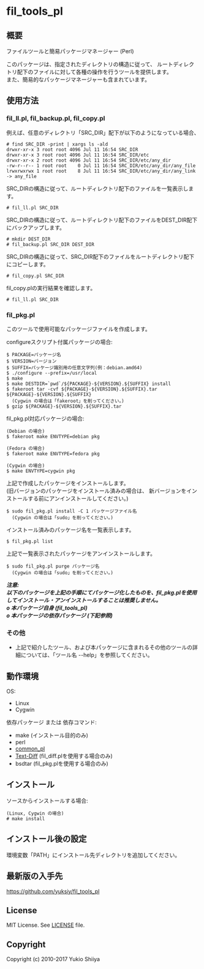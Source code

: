 # fil_tools_pl

## 概要

ファイルツールと簡易パッケージマネージャー (Perl)

このパッケージは、指定されたディレクトリの構造に従って、
ルートディレクトリ配下のファイルに対して各種の操作を行うツールを提供します。  
また、簡易的なパッケージマネージャーも含まれています。

## 使用方法

### fil_ll.pl, fil_backup.pl, fil_copy.pl

例えば、任意のディレクトリ「SRC_DIR」配下が以下のようになっている場合、

    # find SRC_DIR -print | xargs ls -ald
    drwxr-xr-x 3 root root 4096 Jul 11 16:54 SRC_DIR
    drwxr-xr-x 3 root root 4096 Jul 11 16:54 SRC_DIR/etc
    drwxr-xr-x 2 root root 4096 Jul 11 16:54 SRC_DIR/etc/any_dir
    -rw-r--r-- 1 root root    0 Jul 11 16:54 SRC_DIR/etc/any_dir/any_file
    lrwxrwxrwx 1 root root    8 Jul 11 16:54 SRC_DIR/etc/any_dir/any_link -> any_file

SRC_DIRの構造に従って、ルートディレクトリ配下のファイルを一覧表示します。

    # fil_ll.pl SRC_DIR

SRC_DIRの構造に従って、ルートディレクトリ配下のファイルをDEST_DIR配下にバックアップします。

    # mkdir DEST_DIR
    # fil_backup.pl SRC_DIR DEST_DIR

SRC_DIRの構造に従って、SRC_DIR配下のファイルをルートディレクトリ配下にコピーします。

    # fil_copy.pl SRC_DIR

fil_copy.plの実行結果を確認します。

    # fil_ll.pl SRC_DIR

### fil_pkg.pl

このツールで使用可能なパッケージファイルを作成します。

configureスクリプト付属パッケージの場合:

    $ PACKAGE=パッケージ名
    $ VERSION=バージョン
    $ SUFFIX=パッケージ識別用の任意文字列(例：debian.amd64)
    $ ./configure --prefix=/usr/local
    $ make
    $ make DESTDIR=`pwd`/${PACKAGE}-${VERSION}.${SUFFIX} install
    $ fakeroot tar -cvf ${PACKAGE}-${VERSION}.${SUFFIX}.tar ${PACKAGE}-${VERSION}.${SUFFIX}
      (Cygwin の場合は「fakeroot」を削ってください。)
    $ gzip ${PACKAGE}-${VERSION}.${SUFFIX}.tar

fil_pkg.pl対応パッケージの場合:

    (Debian の場合)
    $ fakeroot make ENVTYPE=debian pkg

    (Fedora の場合)
    $ fakeroot make ENVTYPE=fedora pkg

    (Cygwin の場合)
    $ make ENVTYPE=cygwin pkg

上記で作成したパッケージをインストールします。  
(旧バージョンのパッケージをインストール済みの場合は、
新バージョンをインストールする前にアンインストールしてください。)

    $ sudo fil_pkg.pl install -C 1 パッケージファイル名
      (Cygwin の場合は「sudo」を削ってください。)

インストール済みのパッケージ名を一覧表示します。

    $ fil_pkg.pl list

上記で一覧表示されたパッケージをアンインストールします。

    $ sudo fil_pkg.pl purge パッケージ名
      (Cygwin の場合は「sudo」を削ってください。)

***注意:***  
***以下のパッケージを上記の手順にてパッケージ化したものを、fil_pkg.plを使用してインストール・アンインストールすることは推奨しません。***  
***o 本パッケージ自身 (fil_tools_pl)***  
***o 本パッケージの依存パッケージ (下記参照)***

### その他

* 上記で紹介したツール、および本パッケージに含まれるその他のツールの詳細については、「ツール名 --help」を参照してください。

## 動作環境

OS:

* Linux
* Cygwin

依存パッケージ または 依存コマンド:

* make (インストール目的のみ)
* perl
* [common_pl](https://github.com/yuksiy/common_pl)
* [Text-Diff](http://search.cpan.org/dist/Text-Diff/) (fil_diff.plを使用する場合のみ)
* bsdtar (fil_pkg.plを使用する場合のみ)

## インストール

ソースからインストールする場合:

    (Linux, Cygwin の場合)
    # make install

## インストール後の設定

環境変数「PATH」にインストール先ディレクトリを追加してください。

## 最新版の入手先

<https://github.com/yuksiy/fil_tools_pl>

## License

MIT License. See [LICENSE](https://github.com/yuksiy/fil_tools_pl/blob/master/LICENSE) file.

## Copyright

Copyright (c) 2010-2017 Yukio Shiiya
